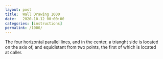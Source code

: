 ```yaml
---
layout: post
title:  Wall Drawing 1000
date:   2020-10-12 00:00:00
categories: [instructions]
permalink: /1000/
---
```


The four horizontal parallel lines, and in the center, a trianght side is located on the axis of, and equidistant from two points, the first of which is located at caller.
